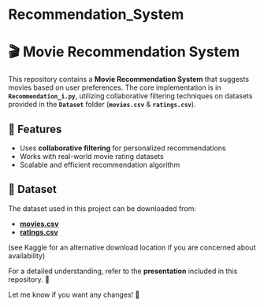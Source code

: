 # Recommendation_System

# 🎬 Movie Recommendation System  

This repository contains a **Movie Recommendation System** that suggests movies based on user preferences. The core implementation is in **`Recommendation_i.py`**, utilizing collaborative filtering techniques on datasets provided in the **`Dataset`** folder (**`movies.csv`** & **`ratings.csv`**).  

## 📌 Features  
- Uses **collaborative filtering** for personalized recommendations  
- Works with real-world movie rating datasets  
- Scalable and efficient recommendation algorithm  

## 📂 Dataset  
The dataset used in this project can be downloaded from:  
- **[movies.csv](https://grouplens.org/datasets/movielens/)**  
- **[ratings.csv](https://grouplens.org/datasets/movielens/)**  

(see Kaggle for an alternative download location if you are concerned about availability)

For a detailed understanding, refer to the **presentation** included in this repository. 🚀  


Let me know if you want any changes! 🚀
